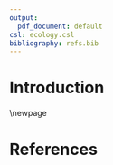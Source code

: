 ```yaml
---
output:
  pdf_document: default
csl: ecology.csl
bibliography: refs.bib
---
```


# Introduction


\newpage
# References
